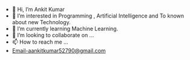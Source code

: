 - 👋 Hi, I’m Ankit Kumar
- 👀 I’m interested in Programming , Artificial Intelligence and To known about new Technology.
- 🌱 I’m currently learning Machine Learning.
- 💞️ I’m looking to collaborate on ...
- 📫 How to reach me ...
-  Email-aankitkumar52790@gmail.com

<!---
Ankit52790/Ankit52790 is a ✨ special ✨ repository because its `README.md` (this file) appears on your GitHub profile.
You can click the Preview link to take a look at your changes.
--->
